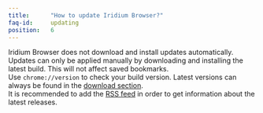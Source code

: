 ```yaml
---
title:		"How to update Iridium Browser?"
faq-id:		updating
position:	6
---
```

Iridium Browser does not download and install updates automatically. Updates can only be applied manually by downloading and installing the latest build. This will not affect saved bookmarks.   
Use ```chrome://version``` to check your build version. Latest versions can always be found in the [download section](/downloads/ "download Iridium Browser / check for updates").   
It is recommended to add the [RSS feed](https://iridiumbrowser.de/feed.xml "add RSS feed") in order to get information about the latest releases.   
